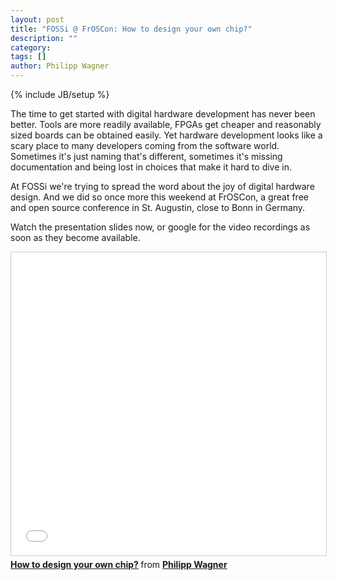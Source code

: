 ```yaml
---
layout: post
title: "FOSSi @ FrOSCon: How to design your own chip?"
description: ""
category: 
tags: []
author: Philipp Wagner
---
```

{% include JB/setup %}

The time to get started with digital hardware development has never been better. Tools are more readily available, FPGAs get cheaper and reasonably sized boards can be obtained easily. Yet hardware development looks like a scary place to many developers coming from the software world. Sometimes it's just naming that's different, sometimes it's missing documentation and being lost in choices that make it hard to dive in.

At FOSSi we're trying to spread the word about the joy of digital hardware design. And we did so once more this weekend at FrOSCon, a great free and open source conference in St. Augustin, close to Bonn in Germany. 

Watch the presentation slides now, or google for the video recordings as soon as they become available.

<iframe src="//www.slideshare.net/slideshow/embed_code/key/ktRdmdrjRt58QL" width="595" height="485" frameborder="0" marginwidth="0" marginheight="0" scrolling="no" style="border:1px solid #CCC; border-width:1px; margin-bottom:5px; max-width: 100%;" allowfullscreen> </iframe> <div style="margin-bottom:5px"> <strong> <a href="//www.slideshare.net/PhilippWagner7/how-to-design-your-own-chip" title="How to design your own chip?" target="_blank">How to design your own chip?</a> </strong> from <strong><a target="_blank" href="//www.slideshare.net/PhilippWagner7">Philipp Wagner</a></strong> </div>
